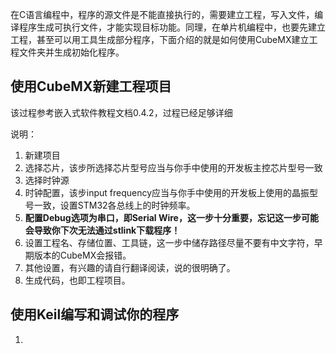 在C语言编程中，程序的源文件是不能直接执行的，需要建立工程，写入文件，编译程序生成可执行文件，才能实现目标功能。同理，在单片机编程中，也要先建立工程，甚至可以用工具生成部分程序，下面介绍的就是如何使用CubeMX建立工程文件夹并生成初始化程序。

## 使用CubeMX新建工程项目
该过程参考嵌入式软件教程文档0.4.2，过程已经足够详细

说明：
1. 新建项目
2. 选择芯片，该步所选择芯片型号应当与你手中使用的开发板主控芯片型号一致
3. 选择时钟源
4. 时钟配置，该步input frequency应当与你手中使用的开发板上使用的晶振型号一致，设置STM32各总线上的时钟频率。
5. **配置Debug选项为串口，即Serial Wire，这一步十分重要，忘记这一步可能会导致你下次无法通过stlink下载程序！**
6. 设置工程名、存储位置、工具链，这一步中储存路径尽量不要有中文字符，早期版本的CubeMX会报错。
7. 其他设置，有兴趣的请自行翻译阅读，说的很明确了。
8. 生成代码，也即工程项目。

## 使用Keil编写和调试你的程序

1. 